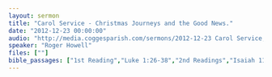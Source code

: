 ```yaml
---
layout: sermon
title: "Carol Service - Christmas Journeys and the Good News."
date: "2012-12-23 00:00:00"
audio: "http://media.coggesparish.com/sermons/2012-12-23 Carol Service, Roger Howell.mp3"
speaker: "Roger Howell"
files: [""]
bible_passages: ["1st Reading","Luke 1:26-38","2nd Readings","Isaiah 11:1-9","Luke 2:1-7","3rd Reading","Luke 2:8-16","4th Readings","Isaiah 9:2, 6-7, 49:6","Matthew 2:1-12","5th Reading","Isaiah 53:1-5","6th Reading","John 1:1-14"]
---
```

